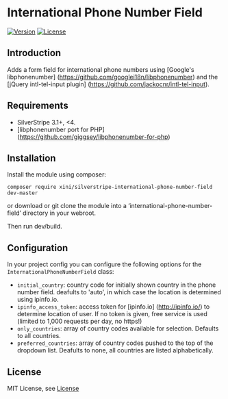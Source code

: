 # International Phone Number Field

[![Version](https://img.shields.io/packagist/v/xini/silverstripe-international-phone-number-field.svg?style=flat-square)](https://packagist.org/packages/xini/silverstripe-international-phone-number-field)
[![License](https://img.shields.io/packagist/l/xini/silverstripe-international-phone-number-field.svg?style=flat-square)](license.md)

## Introduction

Adds a form field for international phone numbers using [Google's libphonenumber] (https://github.com/googlei18n/libphonenumber) and the [jQuery intl-tel-input plugin] (https://github.com/jackocnr/intl-tel-input).

## Requirements

 * SilverStripe 3.1+, <4.
 * [libphonenumber port for PHP] (https://github.com/giggsey/libphonenumber-for-php)

## Installation

Install the module using composer:
```
composer require xini/silverstripe-international-phone-number-field dev-master
```
or download or git clone the module into a ‘international-phone-number-field’ directory in your webroot.

Then run dev/build.

## Configuration

In your project config you can configure the following options for the `InternationalPhoneNumberField` class:

* `initial_country`: country code for initially shown country in the phone number field. deafults to 'auto', in which case the location is determined using ipinfo.io.
* `ipinfo_access_token`: access token for [ipinfo.io] (http://ipinfo.io/) to determine location of user. If no token is given, free service is used (limited to 1,000 requests per day, no https!)
* `only_countries`: array of country codes available for selection. Defaults to all countries.
* `preferred_countries`: array of country codes pushed to the top of the dropdown list. Deafults to none, all countries are listed alphabetically.

## License

MIT License, see [License](license.md)
